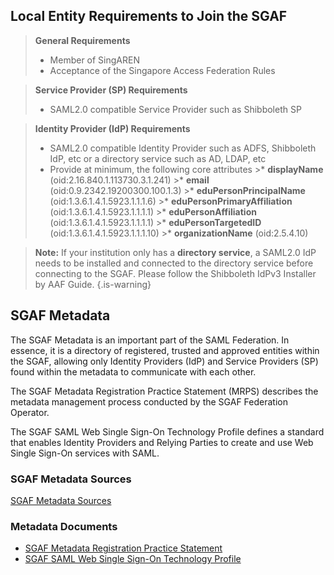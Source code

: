 <!-- TITLE: Singapore Access Federation (SGAF) -->
<!-- SUBTITLE: The Singapore Access Federation (SGAF) service is a Federated Identity Management System for Singapore's research and education (R&E) community. SGAF uses SAML2.0 technology to enable scalable, trusted collaborations among Singapore's R&E community. -->

## Local Entity Requirements to Join the SGAF
> **General Requirements**
>* Member of SingAREN
>* Acceptance of the Singapore Access Federation Rules

> **Service Provider (SP) Requirements**
> * SAML2.0 compatible Service Provider such as Shibboleth SP

> **Identity Provider (IdP) Requirements**
> * SAML2.0 compatible Identity Provider such as ADFS, Shibboleth IdP, etc or a directory service such as AD, LDAP, etc
>*  Provide at minimum, the following core attributes 
	>* **displayName** (oid:2.16.840.1.113730.3.1.241)
	>* **email** (oid:0.9.2342.19200300.100.1.3)
	>* **eduPersonPrincipalName** (oid:1.3.6.1.4.1.5923.1.1.1.6)
	>* **eduPersonPrimaryAffiliation** (oid:1.3.6.1.4.1.5923.1.1.1.1)
	>* **eduPersonAffiliation** (oid:1.3.6.1.4.1.5923.1.1.1.1)
	>* **eduPersonTargetedID** (oid:1.3.6.1.4.1.5923.1.1.1.10)
	>* **organizationName** (oid:2.5.4.10)

> **Note:** If your institution only has a **directory service**, a SAML2.0 IdP needs to be installed and connected to the directory service before connecting to the SGAF. Please follow the Shibboleth IdPv3 Installer by AAF Guide.
{.is-warning}

## SGAF Metadata

The SGAF Metadata is an important part of the SAML Federation. In essence, it is a directory of registered, trusted and approved entities within the SGAF, allowing only Identity Providers (IdP) and Service Providers (SP) found within the metadata to communicate with each other.

The SGAF Metadata Registration Practice Statement (MRPS) describes the metadata management process conducted by the SGAF Federation Operator. 

The SGAF SAML Web Single Sign-On Technology Profile defines a standard that enables Identity Providers and Relying Parties to create and use Web Single Sign-On services with SAML. 

### SGAF Metadata Sources
[SGAF Metadata Sources](https://ds.sgaf.org.sg/)

### Metadata Documents
* [SGAF Metadata Registration Practice Statement](https://www.singaren.net.sg/document/SGAF-MRPS.pdf)
* [SGAF SAML Web Single Sign-On Technology Profile](https://www.singaren.net.sg/document/SGAF-SAML-Web-SSO-Technology-Profile.pdf)

